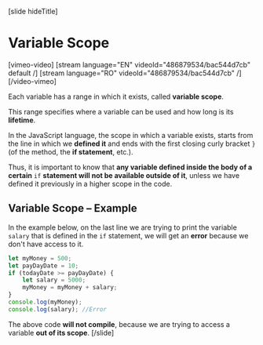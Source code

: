 [slide hideTitle]
# Variable Scope

[vimeo-video]
[stream language="EN" videoId="486879534/bac544d7cb" default /]
[stream language="RO" videoId="486879534/bac544d7cb"  /]
[/video-vimeo]

Each variable has a range in which it exists, called **variable scope**. 

This range specifies where a variable can be used and how long is its **lifetime**. 

In the JavaScript language, the scope in which a variable exists, starts from the line in which we **defined it** and ends with the first closing curly bracket `}` (of the method, the **if statement**, etc.).

Thus, it is important to know that **any variable defined inside the body of a certain** `if` **statement will not be available outside of it**, unless we have defined it previously in a higher scope in the code. 

## Variable Scope – Example
In the example below, on the last line we are trying to print the variable `salary` that is defined in the `if` statement, we will get an **error** because we don't have access to it.

```js
let myMoney = 500;
let payDayDate = 10;
if (todayDate >= payDayDate) {
    let salary = 5000;
    myMoney = myMoney + salary;
}
console.log(myMoney); 
console.log(salary); //Error
```

The above code **will not compile**, because we are trying to access a variable **out of its scope**.
[/slide]